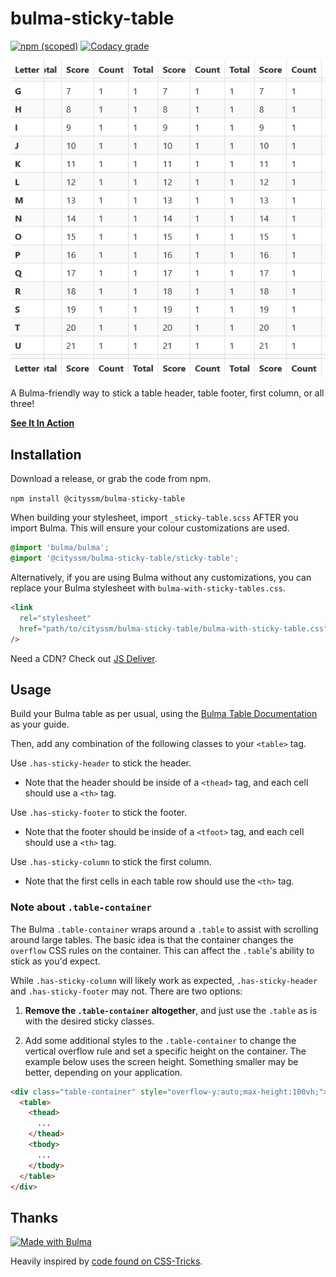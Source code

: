 # bulma-sticky-table

[![npm (scoped)](https://img.shields.io/npm/v/@cityssm/bulma-sticky-table)](https://www.npmjs.com/package/@cityssm/bulma-sticky-table)
[![Codacy grade](https://img.shields.io/codacy/grade/c7cc4f8adb274706bc57cf4f83abbc80)](https://app.codacy.com/gh/cityssm/bulma-sticky-table/dashboard)

![Screenshot](screenshot.png)

A Bulma-friendly way to stick a table header, table footer, first column, or all three!

**[See It In Action](https://cityssm.github.io/bulma-sticky-table)**

## Installation

Download a release, or grab the code from npm.

`npm install @cityssm/bulma-sticky-table`

When building your stylesheet, import `_sticky-table.scss` AFTER you import Bulma.
This will ensure your colour customizations are used.

```scss
@import 'bulma/bulma';
@import '@cityssm/bulma-sticky-table/sticky-table';
```

Alternatively, if you are using Bulma without any customizations,
you can replace your Bulma stylesheet with `bulma-with-sticky-tables.css`.

```html
<link
  rel="stylesheet"
  href="path/to/cityssm/bulma-sticky-table/bulma-with-sticky-table.css"
/>
```

Need a CDN? Check out [JS Deliver](https://www.jsdelivr.com/package/npm/@cityssm/bulma-sticky-table).

## Usage

Build your Bulma table as per usual, using the [Bulma Table Documentation](https://bulma.io/documentation/elements/table/) as your guide.

Then, add any combination of the following classes to your `<table>` tag.

Use `.has-sticky-header` to stick the header.

- Note that the header should be inside of a `<thead>` tag, and each cell should use a `<th>` tag.

Use `.has-sticky-footer` to stick the footer.

- Note that the footer should be inside of a `<tfoot>` tag, and each cell should use a `<th>` tag.

Use `.has-sticky-column` to stick the first column.

- Note that the first cells in each table row should use the `<th>` tag.

### Note about `.table-container`

The Bulma `.table-container` wraps around a `.table` to assist with scrolling
around large tables. The basic idea is that the container changes the `overflow`
CSS rules on the container. This can affect the `.table`'s ability to stick
as you'd expect.

While `.has-sticky-column` will likely work as expected,
`.has-sticky-header` and `.has-sticky-footer` may not. There are two options:

1. **Remove the `.table-container` altogether**, and just use the `.table` as is with the desired sticky classes.

2. Add some additional styles to the `.table-container` to change the vertical overflow rule and set a specific height on the container. The example below uses the screen height. Something smaller may be better, depending on your application.

```html
<div class="table-container" style="overflow-y:auto;max-height:100vh;">
  <table>
    <thead>
      ...
    </thead>
    <tbody>
      ...
    </tbody>
  </table>
</div>
```

## Thanks

[![Made with Bulma](https://bulma.io/images/made-with-bulma.png)](https://bulma.io)

Heavily inspired by [code found on CSS-Tricks](https://css-tricks.com/a-table-with-both-a-sticky-header-and-a-sticky-first-column/).
